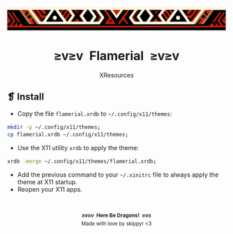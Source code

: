 <p align="center">
    <img alt="" src="../../assets/ornament.png" width=1020 />
</p>
<h1 align="center">≥v≥v&ensp;Flamerial&ensp;≥v≥v</h1>
<p align="center">XResources</p>

## ❡ Install

- Copy the file `flamerial.xrdb` to `~/.config/x11/themes`:

```zsh
mkdir -p ~/.config/x11/themes;
cp flamerial.xrdb ~/.config/x11/themes;
```

- Use the X11 utility `xrdb` to apply the theme:

```zsh
xrdb -merge ~/.config/x11/themes/flamerial.xrdb;
```

- Add the previous command to your `~/.xinitrc` file to always apply the theme at X11 startup.
- Reopen your X11 apps.

&ensp;
<p align="center"><sup><strong>≥v≥v&ensp;Here Be Dragons!&ensp;≥v≥</strong><br />Made with love by skippyr <3</sup></p>
